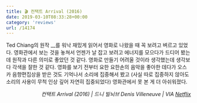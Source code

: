 ```yaml
---
title: 🎬 컨택트 Arrival (2016)
date: 2019-03-10T08:33:28+00:00
category: 'reviews'
url: /14174
---
```


Ted Chiang의 원작 _<Story of Your Life>_를 워낙 재밌게 읽어서 영화로 나왔을 때 꼭 보려고 벼르고 있었다. 영화관에서 보는 것을 놓쳐서 언젠가 날 잡고 보려고 에너지를 모으다가 드디어 봤는데 원작과 다른 의미로 좋았던 것 같다. 영화로 만들기 어려울 것이라 생각했는데 생각보다 각색을 잘한 것 같다. 영화를 보기 전부터 요한 요한손의 음악을 좋아한 데다가 오스카 음향편집상을 받은 것도 기억나서 소리에 집중해서 봤고 (사실 따로 집중하지 않아도 소리의 사용이 무척 인상 깊어 자연히 집중되었다) 영화관에서 못 본 게 더 아쉬워졌다.





<p style="text-align:right">
  <em>컨택트 Arrival (2016) |&nbsp;드니 빌뇌브 Denis Villeneuve&nbsp;| VIA&nbsp;</em><a rel="noreferrer noopener" href="http://netflix.com/" target="_blank"><em>Netflix</em></a>
</p>